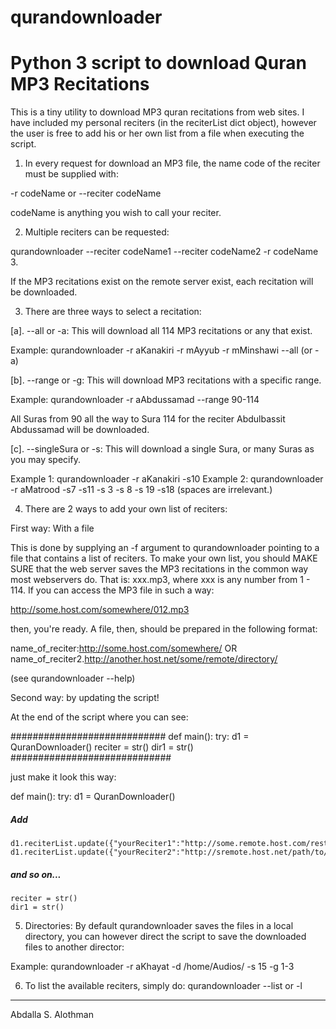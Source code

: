 qurandownloader
=================================================

Python 3 script to download Quran MP3 Recitations
=================================================

This is a tiny utility to download MP3 quran recitations from web sites. I have included my
personal reciters (in the reciterList dict object), however the user is free to add his or her
own list from a file when executing the script.

1. In every request for download an MP3 file, the name code of the reciter must be supplied with:

-r codeName or --reciter codeName

codeName is anything you wish to call your reciter.

2. Multiple reciters can be requested:

qurandownloader --reciter codeName1 --reciter codeName2 -r codeName 3.

If the MP3 recitations exist on the remote server exist, each recitation will be downloaded.

3. There are three ways to select a recitation:

[a]. --all or -a: This will download all 114 MP3 recitations or any that exist.

Example: qurandownloader -r aKanakiri -r mAyyub -r mMinshawi --all (or -a)
 
[b]. --range or -g: This will download MP3 recitations with a specific range.

Example: qurandownloader -r aAbdussamad --range 90-114

All Suras from 90 all the way to Sura 114 for the reciter Abdulbassit Abdussamad will be downloaded.

[c]. --singleSura or -s: This will download a single Sura, or many Suras as you may specify.

Example 1: qurandownloader -r aKanakiri -s10
Example 2: qurandownloader -r aMatrood -s7 -s11 -s 3 -s 8 -s 19 -s18
(spaces are irrelevant.)

4. There are 2 ways to add your own list of reciters:

First way: With a file

This is done by supplying an -f argument to qurandownloader pointing to a file that contains a list of
reciters. To make your own list, you should MAKE SURE that the web server saves the MP3 recitations
in the common way most webservers do. That is: xxx.mp3, where xxx is any number from 1 - 114. If
you can access the MP3 file in such a way:

http://some.host.com/somewhere/012.mp3

then, you're ready. A file, then, should be prepared in the following format:

name_of_reciter:http://some.host.com/somewhere/
OR
name_of_reciter2.http://another.host.net/some/remote/directory/

(see qurandownloader --help)

Second way: by updating the script!

At the end of the script where you can see:

############################
def main():
  try:
    d1 = QuranDownloader()
    reciter = str()
    dir1 = str()
#############################

just make it look this way:

def main():
  try:
    d1 = QuranDownloader()
##### Add ######
    d1.reciterList.update({"yourReciter1":"http://some.remote.host.com/rest/of/url/"})
    d1.reciterList.update({"yourReciter2":"http://sremote.host.net/path/to/reciter/files/"})
##### and so on... #####
    reciter = str()
    dir1 = str()

5. Directories: By default qurandownloader saves the files in a local directory, you can however
direct the script to save the downloaded files to another director:

Example: qurandownloader -r aKhayat -d /home/Audios/ -s 15 -g 1-3

6. To list the available reciters, simply do: qurandownloader --list or -l

---
Abdalla S. Alothman


